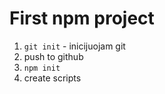 # First npm project

1. `git init` - inicijuojam git
2. push to github
3. `npm init`
4. create scripts

